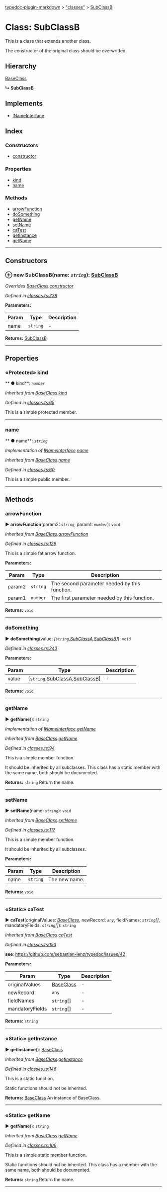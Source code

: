 [typedoc-plugin-markdown](../index.md) > ["classes"](../modules/_classes_.md) > [SubClassB](../classes/_classes_.subclassb.md)



# Class: SubClassB


This is a class that extends another class.

The constructor of the original class should be overwritten.


## Hierarchy


 [BaseClass](_classes_.baseclass.md)

**↳ SubClassB**







## Implements

* [INameInterface](../interfaces/_classes_.inameinterface.md)

## Index

### Constructors

* [constructor](_classes_.subclassb.md#constructor)


### Properties

* [kind](_classes_.subclassb.md#kind)
* [name](_classes_.subclassb.md#name)


### Methods

* [arrowFunction](_classes_.subclassb.md#arrowfunction)
* [doSomething](_classes_.subclassb.md#dosomething)
* [getName](_classes_.subclassb.md#getname)
* [setName](_classes_.subclassb.md#setname)
* [caTest](_classes_.subclassb.md#catest)
* [getInstance](_classes_.subclassb.md#getinstance)
* [getName](_classes_.subclassb.md#getname-1)



---
## Constructors
<a id="constructor"></a>


### ⊕ **new SubClassB**(name: *`string`*): [SubClassB](_classes_.subclassb.md)



*Overrides [BaseClass](_classes_.baseclass.md).[constructor](_classes_.baseclass.md#constructor)*

*Defined in [classes.ts:238](https://github.com/tgreyuk/typedoc-plugin-markdown/blob/master/tests/src/classes.ts#L238)*



**Parameters:**

| Param  | Type                | Description  |
| ------ | ------------------- | ------------ |
| name | `string` | - |





**Returns:** [SubClassB](_classes_.subclassb.md)

---


## Properties
<a id="kind"></a>

### «Protected» kind

** ●  kind**:  *`number`* 

*Inherited from [BaseClass](_classes_.baseclass.md).[kind](_classes_.baseclass.md#kind)*

*Defined in [classes.ts:65](https://github.com/tgreyuk/typedoc-plugin-markdown/blob/master/tests/src/classes.ts#L65)*



This is a simple protected member.




___

<a id="name"></a>

###  name

** ●  name**:  *`string`* 

*Implementation of [INameInterface](../interfaces/_classes_.inameinterface.md).[name](../interfaces/_classes_.inameinterface.md#name)*

*Inherited from [BaseClass](_classes_.baseclass.md).[name](_classes_.baseclass.md#name)*

*Defined in [classes.ts:60](https://github.com/tgreyuk/typedoc-plugin-markdown/blob/master/tests/src/classes.ts#L60)*



This is a simple public member.




___


## Methods
<a id="arrowfunction"></a>

###  arrowFunction

► **arrowFunction**(param2: *`string`*, param1: *`number`*): `void`




*Inherited from [BaseClass](_classes_.baseclass.md).[arrowFunction](_classes_.baseclass.md#arrowfunction)*

*Defined in [classes.ts:129](https://github.com/tgreyuk/typedoc-plugin-markdown/blob/master/tests/src/classes.ts#L129)*



This is a simple fat arrow function.


**Parameters:**

| Param  | Type                | Description  |
| ------ | ------------------- | ------------ |
| param2 | `string` | The second parameter needed by this function. |
| param1 | `number` | The first parameter needed by this function. |





**Returns:** `void`





___

<a id="dosomething"></a>

###  doSomething

► **doSomething**(value: *[`string`,[SubClassA](_classes_.subclassa.md),[SubClassB](_classes_.subclassb.md)]*): `void`




*Defined in [classes.ts:243](https://github.com/tgreyuk/typedoc-plugin-markdown/blob/master/tests/src/classes.ts#L243)*



**Parameters:**

| Param  | Type                | Description  |
| ------ | ------------------- | ------------ |
| value | [`string`,[SubClassA](_classes_.subclassa.md),[SubClassB](_classes_.subclassb.md)] | - |





**Returns:** `void`





___

<a id="getname"></a>

###  getName

► **getName**(): `string`




*Implementation of [INameInterface](../interfaces/_classes_.inameinterface.md).[getName](../interfaces/_classes_.inameinterface.md#getname)*

*Inherited from [BaseClass](_classes_.baseclass.md).[getName](_classes_.baseclass.md#getname)*

*Defined in [classes.ts:94](https://github.com/tgreyuk/typedoc-plugin-markdown/blob/master/tests/src/classes.ts#L94)*



This is a simple member function.

It should be inherited by all subclasses. This class has a static
member with the same name, both should be documented.





**Returns:** `string`
Return the name.






___

<a id="setname"></a>

###  setName

► **setName**(name: *`string`*): `void`




*Inherited from [BaseClass](_classes_.baseclass.md).[setName](_classes_.baseclass.md#setname)*

*Defined in [classes.ts:117](https://github.com/tgreyuk/typedoc-plugin-markdown/blob/master/tests/src/classes.ts#L117)*



This is a simple member function.

It should be inherited by all subclasses.



**Parameters:**

| Param  | Type                | Description  |
| ------ | ------------------- | ------------ |
| name | `string` | The new name. |





**Returns:** `void`





___

<a id="catest"></a>

### «Static» caTest

► **caTest**(originalValues: *[BaseClass](_classes_.baseclass.md)*, newRecord: *`any`*, fieldNames: *`string`[]*, mandatoryFields: *`string`[]*): `string`




*Inherited from [BaseClass](_classes_.baseclass.md).[caTest](_classes_.baseclass.md#catest)*

*Defined in [classes.ts:153](https://github.com/tgreyuk/typedoc-plugin-markdown/blob/master/tests/src/classes.ts#L153)*


**see**: https://github.com/sebastian-lenz/typedoc/issues/42


**Parameters:**

| Param  | Type                | Description  |
| ------ | ------------------- | ------------ |
| originalValues | [BaseClass](_classes_.baseclass.md) | - |
| newRecord | `any` | - |
| fieldNames | `string`[] | - |
| mandatoryFields | `string`[] | - |





**Returns:** `string`





___

<a id="getinstance"></a>

### «Static» getInstance

► **getInstance**(): [BaseClass](_classes_.baseclass.md)




*Inherited from [BaseClass](_classes_.baseclass.md).[getInstance](_classes_.baseclass.md#getinstance)*

*Defined in [classes.ts:146](https://github.com/tgreyuk/typedoc-plugin-markdown/blob/master/tests/src/classes.ts#L146)*



This is a static function.

Static functions should not be inherited.





**Returns:** [BaseClass](_classes_.baseclass.md)
An instance of BaseClass.






___

<a id="getname-1"></a>

### «Static» getName

► **getName**(): `string`




*Inherited from [BaseClass](_classes_.baseclass.md).[getName](_classes_.baseclass.md#getname-1)*

*Defined in [classes.ts:106](https://github.com/tgreyuk/typedoc-plugin-markdown/blob/master/tests/src/classes.ts#L106)*



This is a simple static member function.

Static functions should not be inherited. This class has a
member with the same name, both should be documented.





**Returns:** `string`
Return the name.






___


